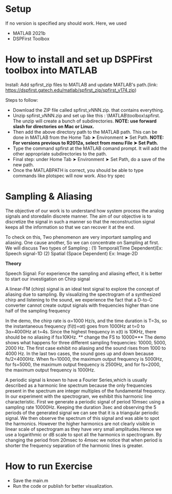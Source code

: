 # Setup
If no version is specified any should work. Here, we used
* MATLAB 2021b
* DSPFirst Toolbox
# How to install and set up DSPFirst toolbox into MATLAB
Install:
Add spfirst_zip files to MATLAB and update MATLAB's path.(link: https://dspfirst.gatech.edu/matlab/spfirst_zip/spfirst_v174.zip)

Steps to follow:
* Download the ZIP file called spfirst_vNNN.zip. that contains everything.
* Unzip spfirst_vNNN.zip and set up like this : \MATLAB\toolbox\spfirst\. The unzip will create a bunch of subdirectories.
**NOTE: use forward slash for directories on Mac or Linux.**
* Then add the above directory path to the MATLAB path. This can be done in MATLAB from the Home Tab ➤ Environment ➤ Set Path.
**NOTE: For versions previous to R2012a, select from menu File ➤ Set Path.**
* Type the command spfirst at the MATLAB comand prompt. It will add the other appropriate subdirectories to the path.
* Final step: under Home Tab ➤ Environment ➤ Set Path, do a save of the new path.
* Once the MATLABPATH is correct, you should be able to type commands like plotspec will now work. Also try spec


# Sampling & Aliasing


The objective of our work is to understand how system process the analog signals and storedalin discrete manner.
The aim of our objective is to discretize the signal in such a manner so that the reconstruction signal keeps all the information so that we can recover it at the end.

To check on this, Two phenomenon are very important sampling and aliasing.
One cause another, So we can concentrate on Sampling at first. We will discuss Two types of Sampling : (1) Temporal(Time Dependent)Ex: Speech signal-1D (2) Spatial (Space Dependent) Ex: Image-2D

**Theory**

Speech Signal: For experience the sampling and aliasing effect, it is better to start our investigation on Chirp signal

A linear-FM (chirp) signal is an ideal test signal to explore the concept of aliasing due to sampling. By visualizing the spectrogram of a synthesized chirp and listening to the sound, we experience the fact that a D-to-C converter cannot create output signals with frequencies higher than one half of the sampling frequency

In the demo, the chirp rate is α=1000 Hz/s, and the time duration is T=3s, so the instantaneous frequency (fi(t)=αt) goes from 1000Hz at t=0 to 3α=4000Hz at t=4s. Since the highest frequency in x(t) is 10KHz, there should be no aliasing if fs≥10KHz.
** change the FS to 10000***
The demo shows what happens for three different sampling frequencies: 10000, 5000, 2000 Hz. The first  case exhibit no aliasing and the sound rises from 1000 to 4000 Hz. In the last two cases, the sound goes up and down because fs/2<4000Hz. When fs=10000, the maximum output frequency is 5000Hz, for fs=5000, the maximum output frequency is 2500Hz, and for fs=2000, the maximum output frequency is 1000Hz.



A periodic signal is known to have a Fourier Series,which is usually described as a harmonic line spectrum because the only frequencies present in the spectrum are integer multiples of the fundamental frequency. 
In our experiment with the spectrogram, we exhibit this harmonic line characteristic. 
First we generate a periodic signal of period 10msec using a sampling rate 10000Hz. Keeping the duration 3sec and observing the 5 periods of the generated signal we can see that it is a triangular periodic signal.
We then observe the spectrum of this signal and was able to spot the harmonics. However the higher harmonics are not clearly visible in linear scale of spectrogram as they have very small amplitudes.Hence we use a logarithmic or dB scale to spot all the harmonics in spectrogram.
By changing the period from 20msec to 4msec we notice that when period is shorter the frequency separation of the harmonic lines is greater. 
# How to run Exercise
* Save the main.m
* Run the code or publish for better visualization.
